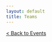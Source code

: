 ```yaml
---
layout: default
title: Teams
---
```

<a href="/sb-admin-jekyll/docs/services/events/" role="button" class="btn btn-success btn-large">< Back to Events</a>